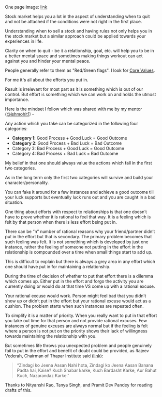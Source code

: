 One page image: [link](https://twitter.com/badola_arjun/status/1591731831304773632)

Stock market helps you a lot in the aspect of understanding when to quit and not be attached if the conditions were not right in the first place.

Understanding when to sell a stock and having rules not only helps you in the stock market but a similar approach could be applied towards your experiences in life.

Clarity on when to quit - be it a relationship, goal, etc. will help you to be in a better mental space and sometimes making things workout can act against you and hinder your mental peace.

People generally refer to them as "Red/Green flags". I look for [Core Values](https://arjunbadola.blog/core-values/).

For me it's all about the efforts you put in.

Result is irrelevant for most part as it is something which is out of our control. But effort is something which we can work on and holds the utmost importance.

Here is the mindset I follow which was shared with me by my mentor ([@ishmohit1](https://twitter.com/ishmohit1)) -

Any action which you take can be categorized in the following four categories:
-  **Category 1**: Good Process + Good Luck = Good Outcome 
-  **Category 2**: Good Process + Bad Luck = Bad Outcome 
-  Category 3: Bad Process + Good Luck = Good Outcome 
-  Category 4: Bad Process + Bad Luck = Bad Outcome

My belief in that one should always value the actions which fall in the first two categories.

As in the long term only the first two categories will survive and build your character/personality.

You can fake it around for a few instances and achieve a good outcome till your luck supports but eventually luck runs out and you are caught in a bad situation.

One thing about efforts with respect to relationships is that one doesn’t have to prove whether it is rational to feel that way. It is a feeling which is felt by that person when there is less effort being put in.

There can be “n” number of rational reasons why your friend/partner didn’t put in the effort but that is secondary. The primary problem becomes that such feeling was felt. It is not something which is developed by just one instance, rather the feeling of someone not putting in the effort in the relationship is compounded over a time when small things start to add up.

This is difficult to explain but there is always a grey area in any effort which one should have put in for maintaining a relationship.

During the time of decision of whether to put that effort there is a dilemma which comes up. Either put in the effort and forgo the activity you are currently doing or would do at that time VS come up with a rational excuse.

Your rational excuse would work. Person might feel bad that you didn’t show up or didn’t put in the effort but your rational excuse would act as a cushion. The problem starts when such instances are repeated often.

To simplify it is a matter of priority. When you really want to put in that effort you take out time for that person and not provide rational excuses. Few instances of genuine excuses are always normal but if the feeling is felt where a person is not put on the priority shows their lack of willingness towards maintaining the relationship with you.

But sometimes life throws you unexpected problem and people genuinely fail to put in the effort and benefit of doubt could be provided, as Rajeev Vederah, Chairman of Thapar Institute said ([link](https://youtu.be/HXeoQF45B_E)):

> “Zindagi ko Jeena Aasan Nahi hota, Zindagi ko Jeena Aasan Banana Padta hai, Kaise? Kuch Shabar karke, Kuch Bardasht Karke, Aur Bahut Kuch, Nazarandaz Karke.”

Thanks to Nityanshi Rao, Tanya Singh, and Pramit Dev Pandey for reading drafts of this.

